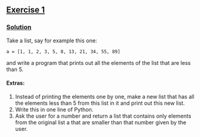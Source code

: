 ## [Exercise 1](https://www.practicepython.org/exercise/2014/02/15/03-list-less-than-ten.html)

### [Solution](https://www.practicepython.org/solution/2014/02/26/03-list-less-than-ten-solutions.html)

Take a list, say for example this one:

  `a = [1, 1, 2, 3, 5, 8, 13, 21, 34, 55, 89]`

and write a program that prints out all the elements of the list that are less than 5.

#### Extras:

1. Instead of printing the elements one by one, make a new list that has all the elements less than 5 from this list in it and print out this new list. 
2. Write this in one line of Python.
3. Ask the user for a number and return a list that contains only elements from the original list a that are smaller than that number given by the user.